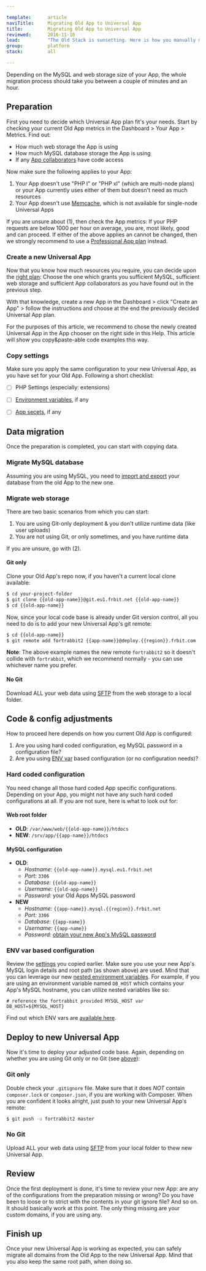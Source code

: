 ```yaml
---

template:      article
naviTitle:     Migrating Old App to Universal App
title:         Migrating Old App to Universal App
reviewed:      2016-11-10
lead:          "The Old Stack is sunsetting. Here is how you manually migrate an Old Stack App to the new Universal Stack."
group:         platform
stack:         all

---
```



Depending on the MySQL and web storage size of your App, the whole migration process should take you between a couple of minutes and an hour.

## Preparation

First you need to decide which Universal App plan fit's your needs. Start by checking your current Old App metrics in the Dashboard > Your App > Metrics. Find out:

* How much web storage the App is using
* How much MySQL database storage the App is using
* If any [App collaborators](app-collaboration) have code access

Now make sure the following applies to your App:

1. Your App doesn't use "PHP l" or "PHP xl" (which are multi-node plans) or your App currently uses either of them but doesn't need as much resources
2. Your App doesn't use [Memcache](memcache-old), which is not available for single-node Universal Apps

If you are unsure about (1), then check the App metrics: If your PHP requests are below 1000 per hour on average, you are, most likely, good and can proceed. If either of the above applies an cannot be changed, then we strongly recommend to use a [Professional App plan](TODO) instead.


### Create a new Universal App

Now that you know how much resources you require, you can decide upon the [right plan](//www.fortrabbit.com/pricing): Choose the one which grants you sufficient MySQL, sufficient web storage and sufficient App collaborators as you have found out in the previous step.

With that knowledge, create a new App in the Dashboard > click "Create an App" > follow the instructions and choose at the end the previously decided Universal App plan.

For the purposes of this article, we recommend to chose the newly created Universal App in the App chooser on the right side in this Help. This article will show you copy&paste-able code examples this way.

### Copy settings

Make sure you apply the same configuration to your new Universal App, as you have set for your Old App. Following a short checklist:

* [ ] PHP Settings (especially: extensions)
* [ ] [Environment variables](env-vars), if any
* [ ] [App secets](secrets), if any


## Data migration

Once the preparation is completed, you can start with copying data.

### Migrate MySQL database

Assuming you are using MySQL, you need to [import and export](mysql#toc-export-amp-import) your database from the old App to the new one.

### Migrate web storage

There are two basic scenarios from which you can start:

1. You are using Git-only deployment & you don't utilize runtime data (like user uploads)
2. You are not using Git, or only sometimes, and you have runtime data

If you are unsure, go with (2).

#### Git only

Clone your Old App's repo now, if you haven't a current local clone available:

```bash
$ cd your-project-folder
$ git clone {{old-app-name}}@git.eu1.frbit.net {{old-app-name}}
$ cd {{old-app-name}}
```

Now, since your local code base is already under Git version control, all you need to do is to add your new Universal App's git remote:

```bash
$ cd {{old-app-name}}
$ git remote add fortrabbit2 {{app-name}}@deploy.{{region}}.frbit.com
```

**Note**: The above example names the new remote `fortrabbit2` so it doesn't collide with `fortrabbit`, which we recommend normally - you can use whichever name you prefer.

#### No Git

Download ALL your web data using [SFTP](ssh-sft-old) from the web storage to a local folder.

## Code & config adjustments

How to proceed here depends on how you current Old App is configured:

1. Are you using hard coded configuration, eg MySQL password in a configuration file?
2. Are you using [ENV var](env-vars) based configuration (or no configuration needs)?

### Hard coded configuration

You need change all those hard coded App specific configurations. Depending on your App, you might not have any such hard coded configurations at all. If you are not sure, here is what to look out for:

#### Web root folder

* **OLD**: `/var/www/web/{{old-app-name}}/htdocs`
* **NEW**: `/srv/app/{{app-name}}/htdocs`

#### MySQL configuration

* **OLD**:
  * *Hostname:* `{{old-app-name}}.mysql.eu1.frbit.net`
  * *Port:* `3306`
  * *Database:* `{{old-app-name}}`
  * *Username:* `{{old-app-name}}`
  * *Password:* your Old Apps MySQL password
* **NEW**
  * *Hostname:* `{{app-name}}.mysql.{{region}}.frbit.net`
  * *Port:* `3306`
  * *Database:* `{{app-name}}`
  * *Username:* `{{app-name}}`
  * *Password:* [obtain your new App's MySQL password](mysql#toc-obtain-the-mysql-password)

### ENV var based configuration

Review the [settings](#toc-copy-settings) you copied earlier. Make sure you use your new App's MySQL login details and root path (as shown above) are used. Mind that you can leverage our new [nested environment variables](env-vars#toc-nested-variables). For example, if you are using an environment variable named `DB_HOST` which contains your App's MySQL hostname, you can utilize nested variables like so:

```plain
# reference the fortrabbit provided MYSQL_HOST var
DB_HOST=${MYSQL_HOST}
```

Find out which ENV vars are [available here](env-vars#toc-env-var-types).


## Deploy to new Universal App

Now it's time to deploy your adjusted code base. Again, depending on whether you are using Git only or no Git (see [above](#toc-migrate-web-storage)):

### Git only

Double check your `.gitignore` file. Make sure that it does *NOT* contain `composer.lock` or `composer.json`, if you are working with Composer. When you are confident it looks alright, just push to your new Universal App's remote:

```bash
$ git push -u fortrabbit2 master
```

### No Git

Upload ALL your web data using [SFTP](sftp-uni) from your local folder to thew new Universal App.

## Review

Once the first deployment is done, it's time to review your new App: are any of the configurations from the preparation missing or wrong? Do you have been to loose or to strict with the contents in your git ignore file? And so on. It should basically work at this point. The only thing missing are your custom domains, if you are using any.

## Finish up

Once your new Universal App is working as expected, you can safely migrate all domains from the Old App to the new Universal App. Mind that you also keep the same root path, when doing so.
